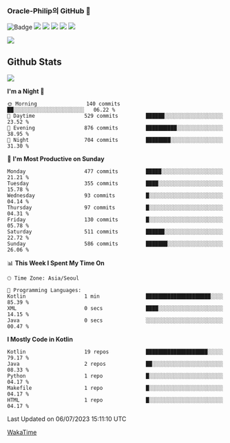 ### Oracle-Philip의 GitHub 👋

![Badge](http://img.shields.io/badge/-Java-black?style=flat-square)
<img src="https://img.shields.io/badge/ -Kotlin-black?style=flat-square&logo=Kotlin&logoColor=#7F52FF"/></a>
<img src="https://img.shields.io/badge/ -Dart-black?style=flat-square&logo=Dart&logoColor=#0175C2"/></a>
<img src="https://img.shields.io/badge/ -Android-black?style=flat-square&logo=Android&logoColor=#3DDC84"/></a>
<img src="https://img.shields.io/badge/ -Flutter-black?style=flat-square&logo=Flutter&logoColor=#02569B"/></a>
<img src="https://img.shields.io/badge/ -Firebase-black?style=flat-square&logo=Firebase&logoColor=#FFCA28"/></a>

<img src="https://img.shields.io/badge/ -BLE-black?style=flat-square&logo=Bluetooth&logoColor=#0082FC"/></a>

<!--
<img src="https://img.shields.io/badge/ -STM32F103-black?style=flat-square&logo=STMicroelectronics&logoColor=#03234B"/></a>
<img src="https://img.shields.io/badge/ -Qt-black?style=flat-square&logo=Qt&logoColor=#41CD52"/></a>
-->

<!--
![Badge](http://img.shields.io/badge/-Java-black?style=flat-square)
![Badge](http://img.shields.io/badge/-Koltin-black?style=flat-square)
![Badge](http://img.shields.io/badge/-Dart-black?style=flat-square)
![Badge](http://img.shields.io/badge/-Android-black?style=flat-square)
![Badge](http://img.shields.io/badge/-Flutter-black?style=flat-square)
![Badge](http://img.shields.io/badge/-Firebase-black?style=flat-square)
-->

## Github Stats  
<div align="left"><img src="https://github-readme-stats.vercel.app/api?username=Oracle-Philip&show_icons=true&count_private=true&hide_border=true" align="center" /></div>


<!--START_SECTION:waka-->
**I'm a Night 🦉** 

```text
🌞 Morning                140 commits         ██░░░░░░░░░░░░░░░░░░░░░░░   06.22 % 
🌆 Daytime                529 commits         ██████░░░░░░░░░░░░░░░░░░░   23.52 % 
🌃 Evening                876 commits         ██████████░░░░░░░░░░░░░░░   38.95 % 
🌙 Night                  704 commits         ████████░░░░░░░░░░░░░░░░░   31.30 % 
```
📅 **I'm Most Productive on Sunday** 

```text
Monday                   477 commits         █████░░░░░░░░░░░░░░░░░░░░   21.21 % 
Tuesday                  355 commits         ████░░░░░░░░░░░░░░░░░░░░░   15.78 % 
Wednesday                93 commits          █░░░░░░░░░░░░░░░░░░░░░░░░   04.14 % 
Thursday                 97 commits          █░░░░░░░░░░░░░░░░░░░░░░░░   04.31 % 
Friday                   130 commits         █░░░░░░░░░░░░░░░░░░░░░░░░   05.78 % 
Saturday                 511 commits         ██████░░░░░░░░░░░░░░░░░░░   22.72 % 
Sunday                   586 commits         ███████░░░░░░░░░░░░░░░░░░   26.06 % 
```


📊 **This Week I Spent My Time On** 

```text
🕑︎ Time Zone: Asia/Seoul

💬 Programming Languages: 
Kotlin                   1 min               █████████████████████░░░░   85.39 % 
XML                      0 secs              ████░░░░░░░░░░░░░░░░░░░░░   14.15 % 
Java                     0 secs              ░░░░░░░░░░░░░░░░░░░░░░░░░   00.47 % 
```

**I Mostly Code in Kotlin** 

```text
Kotlin                   19 repos            ████████████████████░░░░░   79.17 % 
Java                     2 repos             ██░░░░░░░░░░░░░░░░░░░░░░░   08.33 % 
Python                   1 repo              █░░░░░░░░░░░░░░░░░░░░░░░░   04.17 % 
Makefile                 1 repo              █░░░░░░░░░░░░░░░░░░░░░░░░   04.17 % 
HTML                     1 repo              █░░░░░░░░░░░░░░░░░░░░░░░░   04.17 % 
```




 Last Updated on 06/07/2023 15:11:10 UTC
<!--END_SECTION:waka-->


<!--
**Oracle-Philip/Oracle-Philip** is a ✨ _special_ ✨ repository because its `README.md` (this file) appears on your GitHub profile.

Here are some ideas to get you started:

- 🔭 I’m currently working on ...
- 🌱 I’m currently learning ...
- 👯 I’m looking to collaborate on ...
- 🤔 I’m looking for help with ...
- 💬 Ask me about ...
- 📫 How to reach me: ...
- 😄 Pronouns: ...
- ⚡ Fun fact: ...
-->


[WakaTime](https://wakatime.com/dashboard)
